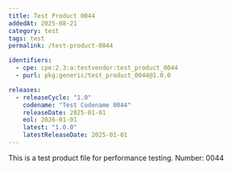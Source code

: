 ```yaml
---
title: Test Product 0044
addedAt: 2025-08-21
category: test
tags: test
permalink: /test-product-0044

identifiers:
  - cpe: cpe:2.3:a:testvendor:test_product_0044
  - purl: pkg:generic/test_product_0044@1.0.0

releases:
  - releaseCycle: "1.0"
    codename: "Test Codename 0044"
    releaseDate: 2025-01-01
    eol: 2026-01-01
    latest: "1.0.0"
    latestReleaseDate: 2025-01-01
---
```


This is a test product file for performance testing. Number: 0044

